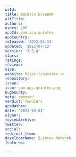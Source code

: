 ```yaml
---
wsId: 
title: QUINTEX NETWORK
altTitle: 
authors: 
users: 100
appId: com.app.quintex
appCountry: 
released: '2022-06-13'
updated: '2022-07-12'
version: '3.5.8'
stars: 
ratings: 
reviews: 
size: 
website: https://quintex.io
repository: 
issue: 
icon: com.app.quintex.png
bugbounty: 
meta: removed
verdict: fewusers
appHashes: 
date: '2023-08-04'
signer: 
reviewArchive: 
twitter: 
social: 
redirect_from: 
developerName: Quintex Network
features: 

---
```


